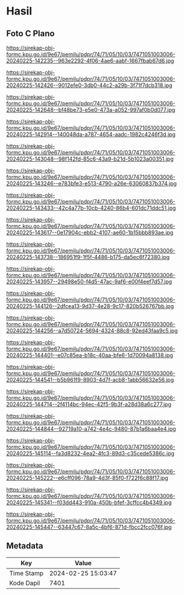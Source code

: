 # Hasil

## Foto C Plano

https://sirekap-obj-formc.kpu.go.id/9e67/pemilu/pdpr/74/71/05/10/03/7471051003006-20240225-142235--963e2292-4f06-4ae6-aabf-1667fbab67d6.jpg

https://sirekap-obj-formc.kpu.go.id/9e67/pemilu/pdpr/74/71/05/10/03/7471051003006-20240225-142426--9012efe0-3db0-44c2-a29b-3f71f7dcb318.jpg

https://sirekap-obj-formc.kpu.go.id/9e67/pemilu/pdpr/74/71/05/10/03/7471051003006-20240225-142648--bf48be73-e5e0-473a-a052-997af0b0d077.jpg

https://sirekap-obj-formc.kpu.go.id/9e67/pemilu/pdpr/74/71/05/10/03/7471051003006-20240225-142914--140048da-a787-4654-aadc-1982c4246f3d.jpg

https://sirekap-obj-formc.kpu.go.id/9e67/pemilu/pdpr/74/71/05/10/03/7471051003006-20240225-143048--98f142fd-85c6-43a9-b21d-5b1023a00351.jpg

https://sirekap-obj-formc.kpu.go.id/9e67/pemilu/pdpr/74/71/05/10/03/7471051003006-20240225-143246--e783bfe3-e513-4790-a26e-63060837b374.jpg

https://sirekap-obj-formc.kpu.go.id/9e67/pemilu/pdpr/74/71/05/10/03/7471051003006-20240225-143433--42c4a77b-10cb-4240-86b4-601dc71ddc51.jpg

https://sirekap-obj-formc.kpu.go.id/9e67/pemilu/pdpr/74/71/05/10/03/7471051003006-20240225-143617--0e17904c-ebb2-4107-ae60-1b15bbb893ae.jpg

https://sirekap-obj-formc.kpu.go.id/9e67/pemilu/pdpr/74/71/05/10/03/7471051003006-20240225-143738--186951f9-1f5f-4486-b175-da5ec6f72380.jpg

https://sirekap-obj-formc.kpu.go.id/9e67/pemilu/pdpr/74/71/05/10/03/7471051003006-20240225-143957--29498e50-f4d5-47ac-9af6-e00f4eef7d57.jpg

https://sirekap-obj-formc.kpu.go.id/9e67/pemilu/pdpr/74/71/05/10/03/7471051003006-20240225-144126--2dfcea13-9d37-4e28-9c17-820b526767bb.jpg

https://sirekap-obj-formc.kpu.go.id/9e67/pemilu/pdpr/74/71/05/10/03/7471051003006-20240225-144256--a7d50724-5694-4324-88c8-92ed43faa9c5.jpg

https://sirekap-obj-formc.kpu.go.id/9e67/pemilu/pdpr/74/71/05/10/03/7471051003006-20240225-144401--e07c85ea-b18c-40aa-bfe6-1d70094a8138.jpg

https://sirekap-obj-formc.kpu.go.id/9e67/pemilu/pdpr/74/71/05/10/03/7471051003006-20240225-144541--b5b961f9-8903-4d7f-acb8-1abb56632e56.jpg

https://sirekap-obj-formc.kpu.go.id/9e67/pemilu/pdpr/74/71/05/10/03/7471051003006-20240225-144714--2f4114bc-94ec-42f5-9b3f-a28d38a6c277.jpg

https://sirekap-obj-formc.kpu.go.id/9e67/pemilu/pdpr/74/71/05/10/03/7471051003006-20240225-144844--92719a10-a742-4e4c-9480-87b1a6baa4e4.jpg

https://sirekap-obj-formc.kpu.go.id/9e67/pemilu/pdpr/74/71/05/10/03/7471051003006-20240225-145114--fa3d8232-4ea2-4fc3-89d3-c35cede5386c.jpg

https://sirekap-obj-formc.kpu.go.id/9e67/pemilu/pdpr/74/71/05/10/03/7471051003006-20240225-145222--e6cff096-78a9-4d3f-85f0-f722f6c88f17.jpg

https://sirekap-obj-formc.kpu.go.id/9e67/pemilu/pdpr/74/71/05/10/03/7471051003006-20240225-145341--f03dd443-910a-450b-bfef-3cffcc4b4349.jpg

https://sirekap-obj-formc.kpu.go.id/9e67/pemilu/pdpr/74/71/05/10/03/7471051003006-20240225-145447--63447c67-8a5c-4bf6-871d-fbcc2fcc076f.jpg


## Metadata

| Key        | Value               |
| ---------- | ------------------- |
| Time Stamp | 2024-02-25 15:03:47 |
| Kode Dapil | 7401                |



